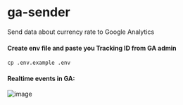 # ga-sender
Send data about currency rate to Google Analytics

#### Create env file and paste you Tracking ID from GA admin
``
cp .env.example .env
``

#### Realtime events in GA:

![image](https://user-images.githubusercontent.com/7937891/140660895-5fb94633-6add-4bec-9d91-da267b2631dd.png)

